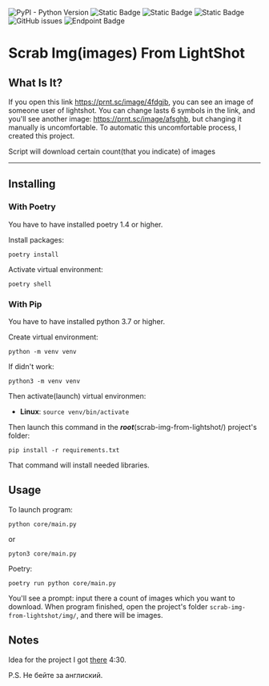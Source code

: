 ![PyPI - Python Version](https://img.shields.io/pypi/pyversions/poetry)
![Static Badge](https://img.shields.io/badge/poetry-1.4%2B-green)
![Static Badge](https://img.shields.io/badge/only_linux_support-green)
![Static Badge](https://img.shields.io/badge/pass_tests-none-red)
![GitHub issues](https://img.shields.io/github/issues-raw/Transparency010101/scrab-img-from-ligthshot)
![Endpoint Badge](https://img.shields.io/endpoint?url=https%3A%2F%2Fgithub.com%2FTransparency010101%2Fscrab-img-from-ligthshot%2Fblob%2Fdynamic-badges%2Fproject_version.json)


# Scrab Img(images) From LightShot

## What Is It?
If you open this link https://prnt.sc/image/4fdgjb, you can see an image of someone user of lightshot.
You can change lasts 6 symbols in the link, and you'll see another image: https://prnt.sc/image/afsghb,
but changing it manually is uncomfortable. To automatic this uncomfortable process, I created this project.

Script will download certain count(that you indicate) of images
___

## Installing

### With Poetry
You have to have installed poetry 1.4 or higher.

Install packages:
```
poetry install
```

Activate virtual environment:
```
poetry shell
```

### With Pip
You have to have installed python 3.7 or higher. 

Create virtual environment: 
```
python -m venv venv 
```
If didn't work:
```
python3 -m venv venv 
```

Then activate(launch) virtual environmen: 
- **Linux**: `source venv/bin/activate`

Then launch this command in the ***root***(scrab-img-from-lightshot/) project's folder:
```
pip install -r requirements.txt
```
That command will install needed libraries.


## Usage
To launch program: 
```
python core/main.py
```
or
```
pyton3 core/main.py
```

Poetry:
```
poetry run python core/main.py
```

You'll see a prompt: input there a count of images which you want to download.
When program finished, open the project's folder `scrab-img-from-lightshot/img/`, and there will be images.

## Notes
Idea for the project I got [there](https://www.youtube.com/watch?v=OUki27mlwOw) 4:30.

P.S. Не бейте за англиский.
